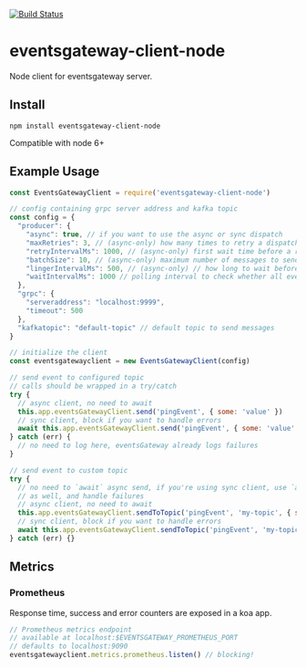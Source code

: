 [![Build Status](https://travis-ci.org/topfreegames/eventsgateway-client-node.svg?branch=master)](https://travis-ci.org/topfreegames/eventsgateway-client-node)

# eventsgateway-client-node
Node client for eventsgateway server.


## Install

```
npm install eventsgateway-client-node
```

Compatible with node 6+

## Example Usage

```javascript
const EventsGatewayClient = require('eventsgateway-client-node')

// config containing grpc server address and kafka topic
const config = {
  "producer": {
    "async": true, // if you want to use the async or sync dispatch
    "maxRetries": 3, // (async-only) how many times to retry a dispatch if it fails
    "retryIntervalMs": 1000, // (async-only) first wait time before a retry, formula => 2^retryNumber * retryInterval
    "batchSize": 10, // (async-only) maximum number of messages to send in a batch
    "lingerIntervalMs": 500, // (async-only) // how long to wait before sending messages, in the hopes of filling the batch
    "waitIntervalMs": 1000 // polling interval to check whether all events were sent before shutting down
  },
  "grpc": {
    "serveraddress": "localhost:9999",
    "timeout": 500
  },
  "kafkatopic": "default-topic" // default topic to send messages
}

// initialize the client
const eventsgatewayclient = new EventsGatewayClient(config)

// send event to configured topic
// calls should be wrapped in a try/catch
try {
  // async client, no need to await
  this.app.eventsGatewayClient.send('pingEvent', { some: 'value' })
  // sync client, block if you want to handle errors
  await this.app.eventsGatewayClient.send('pingEvent', { some: 'value' })
} catch (err) {
  // no need to log here, eventsGateway already logs failures
}

// send event to custom topic
try {
  // no need to `await` async send, if you're using sync client, use `await`
  // as well, and handle failures
  // async client, no need to await
  this.app.eventsGatewayClient.sendToTopic('pingEvent', 'my-topic', { some: 'value' })
  // sync client, block if you want to handle errors
  await this.app.eventsGatewayClient.sendToTopic('pingEvent', 'my-topic', { some: 'value' })
} catch (err) {}
```

## Metrics

### Prometheus

Response time, success and error counters are exposed in a koa app.
```javascript
// Prometheus metrics endpoint
// available at localhost:$EVENTSGATEWAY_PROMETHEUS_PORT
// defaults to localhost:9090
eventsgatewayclient.metrics.prometheus.listen() // blocking!
```
